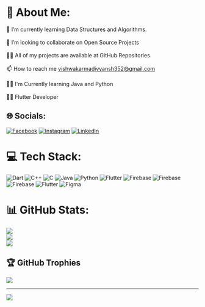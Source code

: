 # 💫 About Me:
🌱 I’m currently learning Data Structures and Algorithms.<br><br>👯 I’m looking to collaborate on Open Source Projects<br><br>👨‍💻 All of my projects are available at GitHub Repositories<br><br>📫 How to reach me vishwakarmadivyansh352@gmail.com<br><br>🧑‍🎓 I'm Currently learning Java and Python<br><br>🧑‍🎓 Flutter Developer


## 🌐 Socials:
[![Facebook](https://img.shields.io/badge/Facebook-%231877F2.svg?logo=Facebook&logoColor=white)](https://facebook.com/https://www.facebook.com/profile.php?id=100009601548993&mibextid=ZbWKwL) [![Instagram](https://img.shields.io/badge/Instagram-%23E4405F.svg?logo=Instagram&logoColor=white)](https://instagram.com/https://www.instagram.com/vishwakarma.divyansh?igsh=MTFuY3I0eGU5bnpicg==) [![LinkedIn](https://img.shields.io/badge/LinkedIn-%230077B5.svg?logo=linkedin&logoColor=white)](https://linkedin.com/in/https://www.linkedin.com/in/divyansh-vishwakarma-a0a003239/) 

# 💻 Tech Stack:
![Dart](https://img.shields.io/badge/dart-%230175C2.svg?style=for-the-badge&logo=dart&logoColor=white) ![C++](https://img.shields.io/badge/c++-%2300599C.svg?style=for-the-badge&logo=c%2B%2B&logoColor=white) ![C](https://img.shields.io/badge/c-%2300599C.svg?style=for-the-badge&logo=c&logoColor=white) ![Java](https://img.shields.io/badge/java-%23ED8B00.svg?style=for-the-badge&logo=openjdk&logoColor=white) ![Python](https://img.shields.io/badge/python-3670A0?style=for-the-badge&logo=python&logoColor=ffdd54) ![Flutter](https://img.shields.io/badge/Flutter-%2302569B.svg?style=for-the-badge&logo=Flutter&logoColor=white) ![Firebase](https://img.shields.io/badge/firebase-a08021?style=for-the-badge&logo=firebase&logoColor=ffcd34) ![Firebase](https://img.shields.io/badge/firebase-%23039BE5.svg?style=for-the-badge&logo=firebase) ![Firebase](https://img.shields.io/badge/firebase-%23039BE5.svg?style=for-the-badge&logo=firebase) ![Flutter](https://img.shields.io/badge/Flutter-%2302569B.svg?style=for-the-badge&logo=Flutter&logoColor=white) ![Figma](https://img.shields.io/badge/figma-%23F24E1E.svg?style=for-the-badge&logo=figma&logoColor=white)
# 📊 GitHub Stats:
![](https://github-readme-stats.vercel.app/api?username=DivyanshVish&theme=dracula&hide_border=false&include_all_commits=false&count_private=false)<br/>
![](https://github-readme-streak-stats.herokuapp.com/?user=DivyanshVish&theme=dracula&hide_border=false)<br/>
![](https://github-readme-stats.vercel.app/api/top-langs/?username=DivyanshVish&theme=dracula&hide_border=false&include_all_commits=false&count_private=false&layout=compact)

## 🏆 GitHub Trophies
![](https://github-profile-trophy.vercel.app/?username=DivyanshVish&theme=radical&no-frame=false&no-bg=true&margin-w=4)

---
[![](https://visitcount.itsvg.in/api?id=DivyanshVish&icon=0&color=0)](https://visitcount.itsvg.in)

<!-- Proudly created with GPRM ( https://gprm.itsvg.in ) -->
